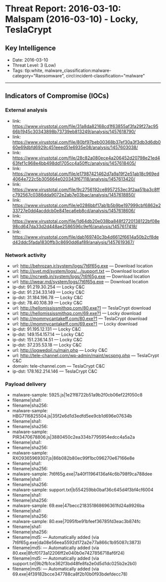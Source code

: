 # Threat Report: 2016-03-10: Malspam (2016-03-10) - Locky, TeslaCrypt


## Key Intelligence
* Date: 2016-03-10
* Threat Level: 3 (Low)
* Tags: tlp:white, malware_classification:malware-category="Ransomware", circl:incident-classification="malware"

---

## Indicators of Compromise (IOCs)
### External analysis
* link: https://www.virustotal.com/file/31a8da82168cd1f63855af3fa29f27ac9566b1945c30343898b73739eb813249/analysis/1457618790/
* link: https://www.virustotal.com/file/80bf97beb00368b37ef30a3f3db3d6db060e69dbfd6929c451eeed51e6935e08/analysis/1457603038/
* link: https://www.virustotal.com/file/28c82a080ece4a206452d20798e21ed463fef1c968e4bb498dd1705cc4a50ffc/analysis/1457618405/
* link: https://www.virustotal.com/file/e17987421462d7a9a19f2e51ab18c969ed4064e722c5b305664e020343f67118/analysis/1457613420/
* link: https://www.virustotal.com/file/9c2756192ce8957253ec3f2aa51ba3c8ffc792567c0386dda9072e2ab7e03bac/analysis/1457618850/
* link: https://www.virustotal.com/file/e0286bbf17ab1b5b9be197999cbf6862e233727e0dd4acddcb0e841eca6eb8cd/analysis/1457618606/
* link: https://www.virustotal.com/file/1d64db20e038ba848f2720138122bf08e98cd647da33d2d448ae2586596c9ef6/analysis/1457617418/
* link: https://www.virustotal.com/file/dab169740c3b4d6612f6614a50b2cf8ded42ddc5fada1830ffb3c8690dd6af89/analysis/1457619367/

### Network activity
* url: http://behrozan.ir/system/logs/7t6f65g.exe — Download location
* url: http://svet.md/system/logs/.../support.txt — Download location
* url: http://ncrweb.in/system/logs/7t6f65g.exe — Download location
* url: http://iwear.md/system/logs/7t6f65g.exe — Download location
* ip-dst: 91.219.30.254 — Locky C&C
* ip-dst: 91.234.33.149 — Locky C&C
* ip-dst: 31.184.196.78 — Locky C&C
* ip-dst: 78.40.108.39 — Locky C&C
* url: http://hellomississmithqq.com/80.exe?1 — TeslaCrypt download
* url: http://hellomississmithqq.com/69.exe?1 — Locky download
* url: http://mommycantakeff.com/80.exe?1 — TeslaCrypt download
* url: http://mommycantakeff.com/69.exe?1 — Locky download
* ip-dst: 91.195.12.131 — Locky C&C
* ip-dst: 149.154.157.14 — Locky C&C
* ip-dst: 151.236.14.51 — Locky C&C
* ip-dst: 37.235.53.18 — Locky C&C
* url: http://iogwedoil.ru/main.php — Locky C&C
* url: http://tele-channel.com/wp-admin/maint/wcspng.php — TeslaCrypt C&C
* domain: tele-channel.com — TeslaCrypt C&C
* ip-dst: 178.162.214.146 — TeslaCrypt C&C

### Payload delivery
* malware-sample: 5925.js|1e21f8722b51a9b2f0cb06ef22f050c8
* filename|sha1: <sha1>
* filename|sha256: <sha256>
* malware-sample: HBG7116825504.js|35f2e6d1d3edfd5ee9cb1d696e07634b
* filename|sha1: <sha1>
* filename|sha256: <sha256>
* malware-sample: PIR3470678806.js|3880450c2ea334b7795954edcc4a5a2a
* filename|sha1: <sha1>
* filename|sha256: <sha256>
* malware-sample: RXO9365969307.js|86b082b80ec99f1bc096270e67166e8e
* filename|sha1: <sha1>
* filename|sha256: <sha256>
* malware-sample: 7t6f65g.exe|7a40f11964136af4c6b798f9ca788dee
* filename|sha1: <sha1>
* filename|sha256: <sha256>
* malware-sample: support.txt|b554259bb0baf36c645d4f3bf4cf6004
* filename|sha1: <sha1>
* filename|sha256: <sha256>
* malware-sample: 69.exe|47becc218351868696361fd24a9926ba
* filename|sha1: <sha1>
* filename|sha256: <sha256>
* malware-sample: 80.exe|7095fbe91bfeef36785fd3eac3b874fc
* filename|sha1: <sha1>
* filename|sha256: <sha256>
* filename|md5: <md5> — Automatically added (via 7t6f65g.exe|da08e56eea5592d172a2e77a866c1b95087c3873)
* filename|md5: <md5> — Automatically added (via 80.exe|8fcf0173a12206ff2e040b0e7427856718af6f24)
* filename|md5: <md5> — Automatically added (via support.txt|9b2fb1ce362f3bd48fe8fa2e0d5d1dc025b2e2b0)
* filename|md5: <md5> — Automatically added (via 69.exe|4f39182bcce347788ca8f2b10b0f93bdefdecc78)
